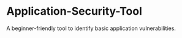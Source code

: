 # Application-Security-Tool
A beginner-friendly tool to identify basic application vulnerabilities.
